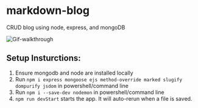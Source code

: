 # markdown-blog
CRUD blog using node, express, and mongoDB

![Gif-walkthrough](https://media0.giphy.com/media/6ZteqjcpUiFYd5cHHi/giphy.gif?cid=790b76119881a392727543839187dd9a7f04b6bf3df4195d&rid=giphy.gif&ct=g)

## Setup Insturctions:
1. Ensure mongodb and node are installed locally
2. Run `npm i express mongoose ejs method-override marked slugify dompurify jsdom` in powershell/command line
3. Run `npm i --save-dev nodemon` in powershell/command line
4. `npm run devStart` starts the app. It will auto-rerun when a file is saved.
